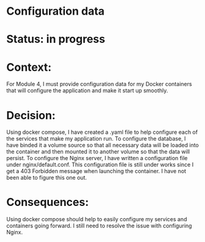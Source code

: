 # Configuration data
# Status: in progress
# Context:
For Module 4, I must provide configuration data for my Docker containers that will configure the application and make it start up smoothly. 

# Decision:
Using docker compose, I have created a .yaml file to help configure each of the services that make my application run. To configure the database, I have binded it a volume source so that all necessary data will be loaded into the container and then mounted it to another volume so that the data will persist.
To configure the Nginx server, I have written a configuration file under nginx/default.conf. This configuration file is still under works since I get a 403 Forbidden message when launching the container. I have not been able to figure this one out.  
# Consequences:
Using docker compose should help to easily configure my services and containers going forward. 
I still need to resolve the issue with configuring Nginx. 